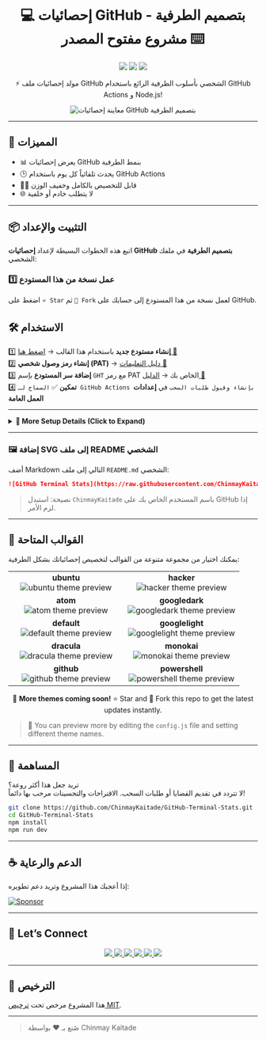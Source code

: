 <h1 align="center">💻 إحصائيات GitHub بتصميم الطرفية - مشروع مفتوح المصدر ⌨️</h1>

<p align="center">
  <img src="https://img.shields.io/github/stars/ChinmayKaitade/GitHub-Terminal-Stats?style=for-the-badge&color=yellow" />
  <img src="https://img.shields.io/github/forks/ChinmayKaitade/GitHub-Terminal-Stats?style=for-the-badge&color=blue" />
  <img src="https://img.shields.io/github/issues/ChinmayKaitade/GitHub-Terminal-Stats?style=for-the-badge&color=orange" />
</p>

<p align="center">
  ⚡ مولد إحصائيات ملف GitHub الشخصي بأسلوب الطرفية الرائع باستخدام GitHub Actions و Node.js!  
</p>

<p align="center">
  <img src="github_stats.svg" alt="معاينة إحصائيات GitHub بتصميم الطرفية" />
</p>

---

## 🚀 المميزات

- 📊 يعرض إحصائيات GitHub بنمط الطرفية
- 🕒 يحدث تلقائياً كل يوم باستخدام GitHub Actions
- 🧑‍💻 قابل للتخصيص بالكامل وخفيف الوزن
- 🌐 لا يتطلب خادم أو خلفية

---

## 📦 التثبيت والإعداد

اتبع هذه الخطوات البسيطة لإعداد **إحصائيات GitHub بتصميم الطرفية** في ملفك الشخصي:

### 1️⃣ عمل نسخة من هذا المستودع

اضغط على `⭐ Star` ثم `🍴 Fork` لعمل نسخة من هذا المستودع إلى حسابك على GitHub.

## 🛠 الاستخدام

1️⃣ **إنشاء مستودع جديد** باستخدام هذا القالب → [اضغط هنا 🚀](https://github.com/yogeshwaran01/github-stats-terminal-style/generate)  
2️⃣ **إنشاء رمز وصول شخصي (PAT)** → [دليل التعليمات 🔑](https://docs.github.com/en/github/authenticating-to-github/keeping-your-account-and-data-secure/creating-a-personal-access-token)  
3️⃣ **إضافة سر المستودع** بإسم `GHT` مع رمز PAT الخاص بك → [الدليل 🔐](https://docs.github.com/en/actions/reference/encrypted-secrets)  
4️⃣ **تمكين** ✅ `السماح لـ GitHub Actions بإنشاء وقبول طلبات السحب` في **إعدادات العمل العامة**

---

<details>
  <summary><b>📜 More Setup Details (Click to Expand)</b></summary>
  <br/>

### 🔑 Authentication & Permissions

To allow **GitHub Actions** to commit and push changes automatically:

---

#### 🛠 Setting Up Personal Access Token (PAT)

1️⃣ Navigate to **⚙ Settings → Developer settings → Personal access tokens**  
2️⃣ Click **Generate a new token (classic)**  
3️⃣ Select the following scopes:

- ✅ `repo` → Full control of repositories
- ✅ `workflow` → Trigger & run GitHub Actions

⚠ **Important:** Copy your token now — you won’t be able to see it again!

---

#### 🔐 Adding the Token as a Secret

1️⃣ Go to **Settings → Secrets and Variables → Actions**  
2️⃣ Click **New Repository Secret**  
3️⃣ **Name:** `GHT`  
4️⃣ **Value:** Your copied PAT  
5️⃣ Save ✅

💡 **Security Tip:** Never share your PAT publicly — it can modify your repositories.

---

#### ⚙ Grant Workflow Permissions

1️⃣ Go to **Settings → Actions → General**  
2️⃣ Scroll to **Workflow Permissions**  
3️⃣ Select **Read and write permissions**  
4️⃣ Enable **Allow GitHub Actions to create and approve pull requests**  
5️⃣ Save ✅

---

### 🏃 تشغيل سير العمل

#### ▶ التنفيذ اليدوي

1️⃣ اذهب إلى تبويب **Actions**  
2️⃣ اختر سير عمل `main.yml`  
3️⃣ اضغط على **Run Workflow** 🖱

#### ⏱ التنفيذ التلقائي

- يعمل **يومياً في الساعة 2:47 UTC** 🕑
- غير الجدولة في `/.github/workflows/main.yml` ← استخدم [مولد Cron ⏳](https://crontab.guru/)

---

</details>

---

### 🖼️ إضافة SVG إلى ملف README الشخصي

أضف Markdown التالي إلى ملف `README.md` الشخصي:

```md
![GitHub Terminal Stats](https://raw.githubusercontent.com/ChinmayKaitade/GitHub-Terminal-Stats-OpenSource/github_stats.svg)
```

> نصيحة: استبدل `ChinmayKaitade` باسم المستخدم الخاص بك على GitHub إذا لزم الأمر.

---

## 🎨 القوالب المتاحة

يمكنك اختيار من مجموعة متنوعة من القوالب لتخصيص إحصائياتك بشكل الطرفية:

<table>
  <tr>
    <td align="center" width="50%">
      <strong>ubuntu</strong><br/>
      <img src="https://raw.githubusercontent.com/ChinmayKaitade/GitHub-Terminal-Stats-OpenSource/master/themes/ubuntu.svg" alt="ubuntu theme preview" />
    </td>
    <td align="center" width="50%">
      <strong>hacker</strong><br/>
      <img src="https://raw.githubusercontent.com/ChinmayKaitade/GitHub-Terminal-Stats-OpenSource/master/themes/hacker.svg" alt="hacker theme preview" />
    </td>
  </tr>
  <tr>
    <td align="center">
      <strong>atom</strong><br/>
      <img src="https://raw.githubusercontent.com/ChinmayKaitade/GitHub-Terminal-Stats-OpenSource/master/themes/atom.svg" alt="atom theme preview" />
    </td>
    <td align="center">
      <strong>googledark</strong><br/>
      <img src="https://raw.githubusercontent.com/ChinmayKaitade/GitHub-Terminal-Stats-OpenSource/master/themes/googledark.svg" alt="googledark theme preview" />
    </td>
  </tr>
  <tr>
    <td align="center">
      <strong>default</strong><br/>
      <img src="https://raw.githubusercontent.com/ChinmayKaitade/GitHub-Terminal-Stats-OpenSource/master/themes/default.svg" alt="default theme preview" />
    </td>
    <td align="center">
      <strong>googlelight</strong><br/>
      <img src="https://raw.githubusercontent.com/ChinmayKaitade/GitHub-Terminal-Stats-OpenSource/master/themes/googlelight.svg" alt="googlelight theme preview" />
    </td>
  </tr>
  <tr>
    <td align="center">
      <strong>dracula</strong><br/>
      <img src="https://raw.githubusercontent.com/ChinmayKaitade/GitHub-Terminal-Stats-OpenSource/master/themes/dracula.svg" alt="dracula theme preview" />
    </td>
    <td align="center">
      <strong>monokai</strong><br/>
      <img src="https://raw.githubusercontent.com/ChinmayKaitade/GitHub-Terminal-Stats-OpenSource/master/themes/monokai.svg" alt="monokai theme preview" />
    </td>
  </tr>
  <tr>
    <td align="center">
      <strong>github</strong><br/>
      <img src="https://raw.githubusercontent.com/ChinmayKaitade/GitHub-Terminal-Stats-OpenSource/master/themes/github.svg" alt="github theme preview" />
    </td>
    <td align="center">
      <strong>powershell</strong><br/>
      <img src="https://raw.githubusercontent.com/ChinmayKaitade/GitHub-Terminal-Stats-OpenSource/master/themes/powershell.svg" alt="powershell theme preview" />
    </td>
  </tr>
</table>

<p align="center">
  🚀 <b>More themes coming soon!</b>  
  ⭐ Star and 🍴 Fork this repo to get the latest updates instantly.
</p>

> 📝 You can preview more by editing the `config.js` file and setting different theme names.

---

## 🙌 المساهمة

تريد جعل هذا أكثر روعة؟  
لا تتردد في تقديم القضايا أو طلبات السحب. الاقتراحات والتحسينات مرحب بها دائماً!

```bash
git clone https://github.com/ChinmayKaitade/GitHub-Terminal-Stats.git
cd GitHub-Terminal-Stats
npm install
npm run dev
```

---

## ☕ الدعم والرعاية

إذا أعجبك هذا المشروع وتريد دعم تطويره:

[![Sponsor](https://img.shields.io/badge/Sponsor%20Project-💖-red?style=for-the-badge)](https://github.com/sponsors/ChinmayKaitade)

---

## 🔗 Let’s Connect

<p align="center">
  <a href="https://www.linkedin.com/in/chinmay-sharad-kaitade" target="_blank">
    <img src="https://img.shields.io/badge/LinkedIn-0A66C2?style=for-the-badge&logo=linkedin&logoColor=white" />
  </a>
  <a href="mailto:chinmaykaitade123@gmail.com" target="_blank">
    <img src="https://img.shields.io/badge/Gmail-D14836?style=for-the-badge&logo=gmail&logoColor=white" />
  </a>
  <a href="https://twitter.com/chinmaydotcom" target="_blank">
    <img src="https://img.shields.io/badge/X-000000?style=for-the-badge&logo=twitter&logoColor=white" />
  </a>
  <a href="https://github.com/ChinmayKaitade" target="_blank">
    <img src="https://img.shields.io/badge/GitHub-181717?style=for-the-badge&logo=github&logoColor=white" />
  </a>
  <a href="https://chinmaykaitadeportfolio.vercel.app/" target="_blank">
    <img src="https://img.shields.io/badge/Portfolio-58A6FF?style=for-the-badge&logo=vercel&logoColor=white" />
  </a>
  <a href="https://www.youtube.com/@chinmaykaitade" target="_blank">
    <img src="https://img.shields.io/badge/YouTube-FF0000?style=for-the-badge&logo=youtube&logoColor=white" />
  </a>
</p>

---

## 📄 الترخيص

هذا المشروع مرخص تحت [ترخيص MIT](./LICENSE).

---

> صُنع بـ ❤️ بواسطة Chinmay Kaitade
